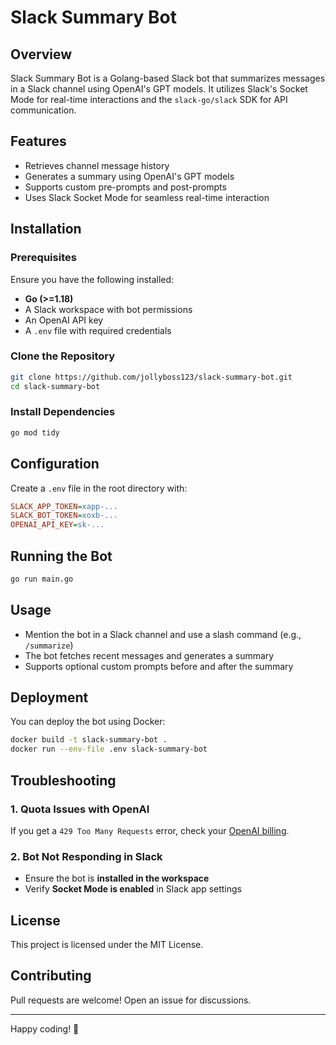 # Slack Summary Bot

## Overview
Slack Summary Bot is a Golang-based Slack bot that summarizes messages in a Slack channel using OpenAI's GPT models. It utilizes Slack's Socket Mode for real-time interactions and the `slack-go/slack` SDK for API communication.

## Features
- Retrieves channel message history
- Generates a summary using OpenAI's GPT models
- Supports custom pre-prompts and post-prompts
- Uses Slack Socket Mode for seamless real-time interaction

## Installation

### Prerequisites
Ensure you have the following installed:
- **Go (>=1.18)**
- A Slack workspace with bot permissions
- An OpenAI API key
- A `.env` file with required credentials

### Clone the Repository
```bash
git clone https://github.com/jollyboss123/slack-summary-bot.git
cd slack-summary-bot
```

### Install Dependencies
```bash
go mod tidy
```

## Configuration
Create a `.env` file in the root directory with:
```ini
SLACK_APP_TOKEN=xapp-...
SLACK_BOT_TOKEN=xoxb-...
OPENAI_API_KEY=sk-...
```

## Running the Bot
```bash
go run main.go
```

## Usage
- Mention the bot in a Slack channel and use a slash command (e.g., `/summarize`)
- The bot fetches recent messages and generates a summary
- Supports optional custom prompts before and after the summary

## Deployment
You can deploy the bot using Docker:
```bash
docker build -t slack-summary-bot .
docker run --env-file .env slack-summary-bot
```

## Troubleshooting
### 1. **Quota Issues with OpenAI**
If you get a `429 Too Many Requests` error, check your [OpenAI billing](https://platform.openai.com/account/billing).

### 2. **Bot Not Responding in Slack**
- Ensure the bot is **installed in the workspace**
- Verify **Socket Mode is enabled** in Slack app settings

## License
This project is licensed under the MIT License.

## Contributing
Pull requests are welcome! Open an issue for discussions.

---
Happy coding! 🚀

